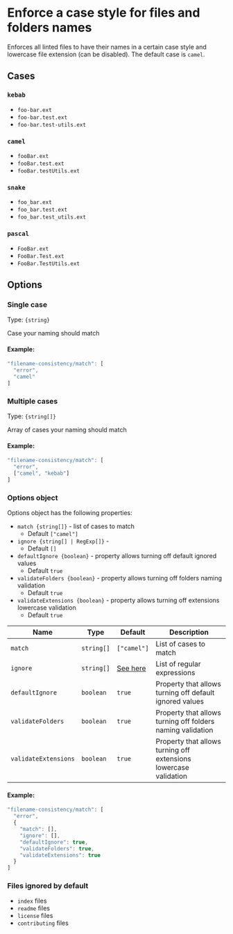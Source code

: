 # Enforce a case style for files and folders names

Enforces all linted files to have their names in a certain case style and lowercase file extension (can be disabled). The default case is `camel`.

## Cases

### `kebab`

- `foo-bar.ext`
- `foo-bar.test.ext`
- `foo-bar.test-utils.ext`

### `camel`

- `fooBar.ext`
- `fooBar.test.ext`
- `fooBar.testUtils.ext`

### `snake`

- `foo_bar.ext`
- `foo_bar.test.ext`
- `foo_bar.test_utils.ext`

### `pascal`

- `FooBar.ext`
- `FooBar.Test.ext`
- `FooBar.TestUtils.ext`

## Options

### Single case

Type: `{string}`

Case your naming should match

#### Example:
```js
"filename-consistency/match": [
  "error",
  "camel"
]
```

### Multiple cases

Type: `{string[]}`

Array of cases your naming should match

#### Example:
```js
"filename-consistency/match": [ 
  "error",
  ["camel", "kebab"]
]
```

### Options object

Options object has the following properties:
* `match {string[]}` - list of cases to match
  * Default `["camel"]`
* `ignore {string[] | RegExp[]}` - 
    * Default `[]`
* `defaultIgnore {boolean}` - property allows turning off default ignored values
    * Default `true`
* `validateFolders {boolean}` - property allows turning off folders naming validation
    * Default `true`
* `validateExtensions {boolean}` - property allows turning off extensions lowercase validation
    * Default `true`

| Name                 | Type       | Default                               | Description                                                      |
|----------------------|------------|---------------------------------------|------------------------------------------------------------------|
| `match`              | `string[]` | `["camel"]`                           | List of cases to match                                           |
| `ignore`             | `string[]` | [See here](#files-ignored-by-default) | List of regular expressions                                      |
| `defaultIgnore`      | `boolean`  | `true`                                | Property that allows turning off default ignored values          |
| `validateFolders`    | `boolean`  | `true`                                | Property that allows turning off folders naming validation       |
| `validateExtensions` | `boolean`  | `true`                                | Property that allows turning off extensions lowercase validation |

#### Example:
```js
"filename-consistency/match": [ 
  "error",
  {
    "match": [],
    "ignore": [],
    "defaultIgnore": true,
    "validateFolders": true,
    "validateExtensions": true
  }
]
```

### Files ignored by default
* `index` files
* `readme` files
* `license` files
* `contributing` files
